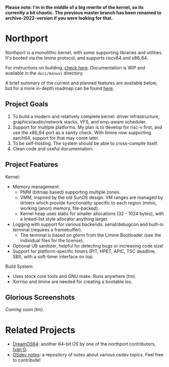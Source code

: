 **Please note: I'm in the middle of a big rewrite of the kernel, so its currently a bit chaotic. The previous master branch has been renamed to archive-2022-version if you were looking for that.**

# Northport
Northport is a monolithic kernel, with some supporting libraries and utilities.
It's booted via the limine protocol, and supports riscv64 and x86_64. 

For instructions on building, [check here](docs/Building.md). Documentation is WIP and available in the `docs/manual` directory.

A brief summary of the current and planned features are available below, but for a more in-depth roadmap can be found [here](docs/Roadmap.md).

## Project Goals
1) To build a modern and relatively complete kernel: driver infrastructure, graphics/audio/network stacks, VFS, and smp-aware scheduler.
2) Support for multiple platforms. My plan is to develop for risc-v first, and use the x86_64 port as a sanity check. With limine now supporting aarch64, support for that may come later.
3) To be self-hosting. The system should be able to cross-compile itself.
4) Clean code and useful documentation.

## Project Features
Kernel:
- Memory management: 
    - PMM (bitmap based) supporting multiple zones. 
    - VMM, inspired by the old SunOS design. VM ranges are managed by drivers which provide functionality specific to each region (mmio, working (anon) memory, file-backed).
    - Kernel heap uses slabs for smaller allocations (32 - 1024 bytes), with a linked-list style allocator anything larger.
- Logging with support for various backends: serial/debugcon and built-in terminal (requires a framebuffer).
    - The terminal is based on gterm from the Limine Bootloader (see the individual files for the license).
- Optional UB sanitizer, helpful for detecting bugs or increasing code size!
- Support for platform-specific timers (PIT, HPET, APIC, TSC deadline, SBI), with a soft-timer interface on top.

Build System:
- Uses stock core tools and GNU make. Runs anywhere (tm).
- Xorriso and limine are needed for creating a bootable iso.

## Glorious Screenshots
*Coming soon (tm).*

# Related Projects
- [DreamOS64](https://github.com/dreamos82/Dreamos64): another 64-bit OS by one of the northport contributors, [Ivan G](https://github.com/dreamos82). 
- [OSdev notes](https://github.com/dreamos82/Osdev-Notes): a repository of notes about various osdev topics. Feel free to contribute!
